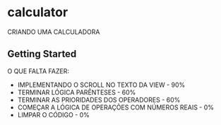 # calculator

CRIANDO UMA CALCULADORA

## Getting Started

O QUE FALTA FAZER:

- IMPLEMENTANDO O SCROLL NO TEXTO DA VIEW - 90%
- TERMINAR LÓGICA PARÊNTESES - 60%
- TERMINAR AS PRIORIDADES DOS OPERADORES - 60%
- COMEÇAR A LÓGICA DE OPERAÇÕES COM NÚMEROS REAIS - 0%
- LIMPAR O CÓDIGO - 0%


